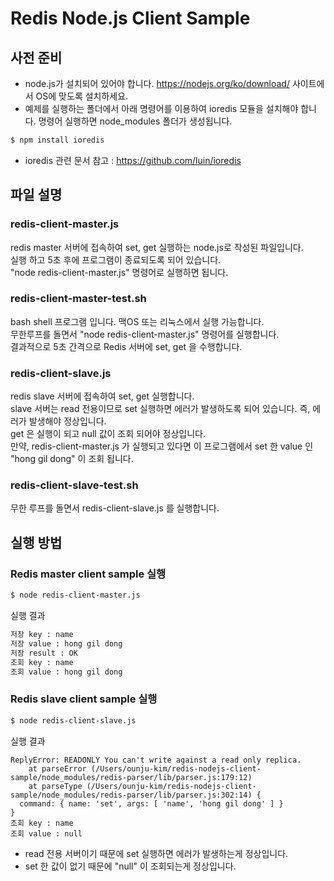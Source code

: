 # Redis Node.js Client Sample
## 사전 준비
* node.js가 설치되어 있어야 합니다. https://nodejs.org/ko/download/ 사이트에서 OS에 맞도록 설치하세요.
* 예제를 실행하는 폴더에서 아래 명령어를 이용하여 ioredis 모듈을 설치해야 합니다. 명령어 실행하면 node_modules 폴더가 생성됩니다.
```sh
$ npm install ioredis
```
* ioredis 관련 문서 참고 : https://github.com/luin/ioredis
## 파일 설명
### redis-client-master.js
redis master 서버에 접속하여 set, get 실행하는 node.js로 작성된 파일입니다.  
실행 하고 5초 후에 프로그램이 종료되도록 되어 있습니다.  
"node redis-client-master.js" 명령어로 실행하면 됩니다.  
### redis-client-master-test.sh
bash shell 프로그램 입니다. 맥OS 또는 리눅스에서 실행 가능합니다.  
무한루프를 돌면서 "node redis-client-master.js" 명령어를 실행합니다.  
결과적으로 5초 간격으로 Redis 서버에 set, get 을 수행합니다.
### redis-client-slave.js
redis slave 서버에 접속하여 set, get 실행합니다.  
slave 서버는 read 전용이므로 set 실행하면 에러가 발생하도록 되어 있습니다. 즉, 에러가 발생해야 정상입니다.  
get 은 실행이 되고 null 값이 조회 되어야 정상입니다.  
만약, redis-client-master.js 가 실행되고 있다면 이 프로그램에서 set 한 value 인 "hong gil dong" 이 조회 됩니다.
### redis-client-slave-test.sh
무한 루프를 돌면서 redis-client-slave.js 를 실행합니다.

## 실행 방법
### Redis master client sample 실행
```sh
$ node redis-client-master.js
```
실행 결과
```sh
저장 key : name
저장 value : hong gil dong
저장 result : OK
조회 key : name
조회 value : hong gil dong
```
### Redis slave client sample 실행
```sh
$ node redis-client-slave.js
```
실행 결과
```
ReplyError: READONLY You can't write against a read only replica.
    at parseError (/Users/ounju-kim/redis-nodejs-client-sample/node_modules/redis-parser/lib/parser.js:179:12)
    at parseType (/Users/ounju-kim/redis-nodejs-client-sample/node_modules/redis-parser/lib/parser.js:302:14) {
  command: { name: 'set', args: [ 'name', 'hong gil dong' ] }
}
조회 key : name
조회 value : null
```
* read 전용 서버이기 때문에 set 실행하면 에러가 발생하는게 정상입니다. 
* set 한 값이 없기 때문에 "null" 이 조회되는게 정상입니다.  
